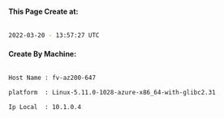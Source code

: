 
   
#### This Page Create at:

```bash

2022-03-20 - 13:57:27 UTC

```

#### Create By Machine:

```bash

Host Name : fv-az200-647

platform  : Linux-5.11.0-1028-azure-x86_64-with-glibc2.31

Ip Local  : 10.1.0.4

```

